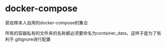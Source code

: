 # docker-compose

郭垚辉本人自用的docker-compose的集合



所有的容器私有的文件夹的名称都必须要命名为container_data，这样子是为了有利于.gitignore进行配置